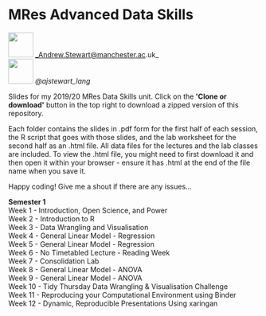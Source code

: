 # MRes Advanced Data Skills
 
<img src="https://icon-library.net/images/email-icon-for-business-card/email-icon-for-business-card-25.jpg" width="50"> _Andrew.Stewart@manchester.ac.uk_ <br>
<img src="https://seeklogo.com/images/T/twitter-logo-C591CF37A1-seeklogo.com.png" width="50"> _@ajstewart_lang_ <br>

Slides for my 2019/20 MRes Data Skills unit.  Click on the __'Clone or download'__ button in the top right to download a zipped version of this repository.

Each folder contains the slides in .pdf form for the first half of each session, the R script that goes with those slides, and the lab worksheet for the second half as an .html file.  All data files for the lectures and the lab classes are included.  To view the .html file, you might need to first download it and then open it within your browser - ensure it has .html at the end of the file name when you save it. 

Happy coding!  Give me a shout if there are any issues...

__Semester 1__<br>
Week 1 - Introduction, Open Science, and Power <br>
Week 2 - Introduction to R <br>
Week 3 - Data Wrangling and Visualisation <br>
Week 4 - General Linear Model - Regression <br>
Week 5 - General Linear Model - Regression <br>
Week 6 - No Timetabled Lecture - Reading Week <br>
Week 7 - Consolidation Lab <br>
Week 8 - General Linear Model - ANOVA <br>
Week 9 - General Linear Model - ANOVA <br>
Week 10 - Tidy Thursday Data Wrangling & Visualisation Challenge <br>
Week 11 - Reproducing your Computational Environment using Binder <br>
Week 12 - Dynamic, Reproducible Presentations Using xaringan <br>
